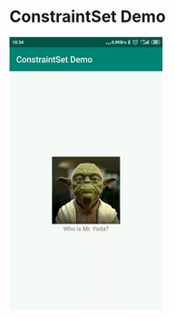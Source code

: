 # ConstraintSet Demo

<img src="https://github.com/egemenmede/constraintsetdemo/blob/master/yoda_gif.gif" width="270" height="480" />
